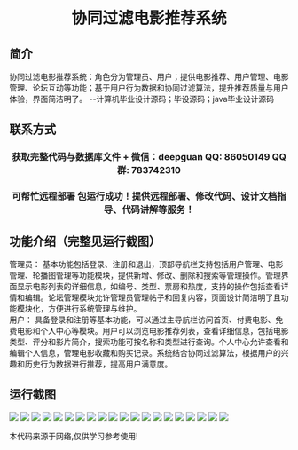 <p><h1 align="center">协同过滤电影推荐系统</h1></p>

## 简介
协同过滤电影推荐系统：角色分为管理员、用户；提供电影推荐、用户管理、电影管理、论坛互动等功能；基于用户行为数据和协同过滤算法，提升推荐质量与用户体验，界面简洁明了。    --计算机毕业设计源码；毕设源码；java毕业设计源码


## 联系方式
<p><h3 align="center">获取完整代码与数据库文件 + 微信：deepguan QQ: 86050149 QQ群: 783742310</h3></p>
<p><h3 align="center">可帮忙远程部署 包运行成功！提供远程部署、修改代码、设计文档指导、代码讲解等服务！</h3></p>

## 功能介绍（完整见运行截图）
管理员： 基本功能包括登录、注册和退出，顶部导航栏支持包括用户管理、电影管理、轮播图管理等功能模块，提供新增、修改、删除和搜索等管理操作。管理界面显示电影列表的详细信息，如编号、类型、票房和热度，支持的操作包括查看详情和编辑。论坛管理模块允许管理员管理帖子和回复内容，页面设计简洁明了且功能模块化，方便进行系统管理与维护。  
用户： 具备登录和注册等基本功能，可以通过主导航栏访问首页、付费电影、免费电影和个人中心等模块。用户可以浏览电影推荐列表，查看详细信息，包括电影类型、评分和影片简介，搜索功能可按名称和类型进行查询。个人中心允许查看和编辑个人信息，管理电影收藏和购买记录。系统结合协同过滤算法，根据用户的兴趣和历史行为数据进行推荐，提高用户满意度。


## 运行截图
![](img/001.jpg)
![](img/002.jpg)
![](img/003.jpg)
![](img/004.jpg)
![](img/005.jpg)
![](img/006.jpg)
![](img/007.jpg)
![](img/008.jpg)
![](img/009.jpg)
![](img/010.jpg)
![](img/011.jpg)
![](img/012.jpg)
![](img/013.jpg)
![](img/014.jpg)
![](img/015.jpg)
![](img/016.jpg)
![](img/017.jpg)
![](img/018.jpg)
![](img/019.jpg)
![](img/020.jpg)

<p>本代码来源于网络,仅供学习参考使用!</p>
